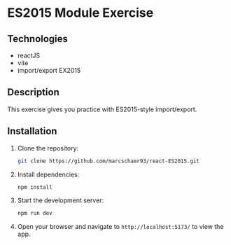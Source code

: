 # ES2015 Module Exercise

## Technologies

- reactJS
- vite
- import/export EX2015

## Description

This exercise gives you practice with ES2015-style import/export.

## Installation

1. Clone the repository:

   ```bash
   git clone https://github.com/marcschaer93/react-ES2015.git
   ```

2. Install dependencies:

   ```bash
   npm install
   ```

3. Start the development server:

   ```bash
   npm run dev
   ```

4. Open your browser and navigate to `http://localhost:5173/` to view the app.
